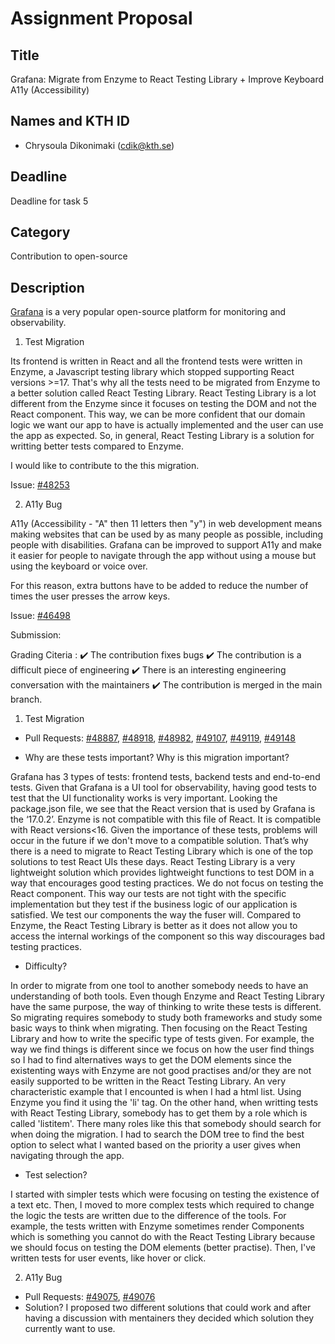 # Assignment Proposal

## Title

Grafana: Migrate from Enzyme to React Testing Library + Improve Keyboard A11y (Accessibility)

## Names and KTH ID

- Chrysoula Dikonimaki (cdik@kth.se)

## Deadline

Deadline for task 5

## Category

Contribution to open-source

## Description

[Grafana](https://github.com/grafana/grafana) is a very popular open-source platform for monitoring and observability. 

1. Test Migration

Its frontend is written in React and all the frontend tests were written in Enzyme, a Javascript testing library which stopped supporting React versions >=17.
That's why all the tests need to be migrated from Enzyme to a better solution called React Testing Library. 
React Testing Library is a lot different from the Enzyme since it focuses on testing the DOM and not the React component. 
This way, we can be more confident that our domain logic we want our app to have is actually implemented and the user can use the app as expected.
So, in general, React Testing Library is a solution for writting better tests compared to Enzyme.

I would like to contribute to the this migration.

Issue: [#48253](https://github.com/grafana/grafana/issues/48253)

2. A11y Bug

A11y (Accessibility - "A" then 11 letters then "y") in web development means making websites that can be used by as many people as possible, including people with disabilities. Grafana can be improved to support A11y and make it easier for people to navigate through the app without using a mouse but using the keyboard or voice over.

For this reason, extra buttons have to be added to reduce the number of times the user presses the arrow keys.

Issue: [#46498](https://github.com/grafana/grafana/issues/46498)


Submission:

Grading Citeria : 
✔️ The contribution fixes bugs
✔️ The contribution is a difficult piece of engineering
✔️ There is an interesting engineering conversation with the maintainers
✔️ The contribution is merged in the main branch.

1. Test Migration
* Pull Requests: [#48887](https://github.com/grafana/grafana/pull/48887), [#48918](https://github.com/grafana/grafana/pull/48918), [#48982](https://github.com/grafana/grafana/pull/48982), [#49107](https://github.com/grafana/grafana/pull/49107), [#49119](https://github.com/grafana/grafana/pull/49119), [#49148](https://github.com/grafana/grafana/pull/49148)

* Why are these tests important? Why is this migration important?

Grafana has 3 types of tests: frontend tests, backend tests and end-to-end tests. Given that Grafana is a UI tool for observability, having good tests to test that the UI functionality works is very important. 
Looking the package.json file, we see that the React version that is used by Grafana is the ‘17.0.2’. Enzyme is not compatible with this file of React. It is compatible with React versions<16. Given the importance of these tests, problems will occur in the future if we don't move to a compatible solution.
That’s why there is a need to migrate to React Testing Library which is one of the top solutions to test React UIs these days. 
React Testing Library is a very lightweight solution which provides lightweight functions to test DOM in a way that encourages good testing practices.  We do not focus on testing the React component. This way our tests are not tight with the specific implementation but they test if the business logic of our application is satisfied. We test our components the way the fuser will.
Compared to Enzyme, the React Testing Library is better as it does not allow you to access the internal workings of the component so this way discourages bad testing practices.  

* Difficulty?

In order to migrate from one tool to another somebody needs to have an understanding of both tools. Even though Enzyme and React Testing Library have the same purpose, the way of thinking to write these tests is different. So migrating requires somebody to study both frameworks and study some basic ways to think when migrating. Then focusing on the React Testing Library and how to write the specific type of tests given. For example, the way we find things is different since we focus on how the user find things so I had to find alternatives ways to get the DOM elements since the existenting ways with Enzyme are not good practises and/or they are not easily supported to be written in the React Testing Library. An very characteristic example that I encounted is when I had a html list. Using Enzyme you find it using the 'li' tag. On the other hand, when writting tests with React Testing Library, somebody has to get them by a role which is called 'listitem'. There many roles like this that somebody should search for when doing the migration. I had to search the DOM tree to find the best option to select what I wanted based on the priority a user gives when navigating through the app.

* Test selection?

I started with simpler tests which were focusing on testing the existence of a text etc. Then, I moved to more complex tests which required to change the logic the tests are written due to the difference of the tools. For example, the tests written with Enzyme sometimes render Components which is something you cannot do with the React Testing Library because we should focus on testing the DOM elements (better practise). Then, I've written tests for user events, like hover or click. 


2. A11y Bug
* Pull Requests: [#49075](https://github.com/grafana/grafana/pull/49075), [#49076](https://github.com/grafana/grafana/pull/49076)
* Solution? I proposed two different solutions that could work and after having a discussion with mentainers they decided which solution they currently want to use.
